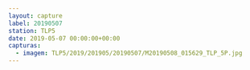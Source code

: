 ```yaml
---
layout: capture
label: 20190507
station: TLP5
date: 2019-05-07 00:00:00+00:00
capturas:
  - imagem: TLP5/2019/201905/20190507/M20190508_015629_TLP_5P.jpg
---
```

